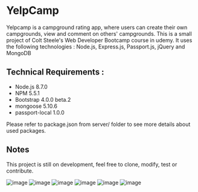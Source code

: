 # YelpCamp
 Yelpcamp is a campground rating app, where users can create their own campgrounds, view and comment on others' campgrounds.
This is a small project of Colt Steele's Web Developer Bootcamp course in udemy.
It uses the following technologies : Node.js, Express.js, Passport.js, jQuery and MongoDB

<h2>Technical Requirements : </h2>
<ul>
<li> Node.js 8.7.0 </li>
<li> NPM 5.5.1 </li>
<li> Bootstrap 4.0.0 beta.2 </li>
<li> mongoose 5.10.6 </li>
<li> passport-local 1.0.0 </li>
</ul>
Please refer to package.json from server/ folder  to see more details about used packages.
<h2> Notes </h2>
This project is still on development, feel free to clone, modify, test or contribute.


![image](https://user-images.githubusercontent.com/69107931/94345155-99508f80-0041-11eb-904a-cadc6cc0844f.png)
![image](https://user-images.githubusercontent.com/69107931/94345167-a3728e00-0041-11eb-965c-c6af5ba7785a.png)
![image](https://user-images.githubusercontent.com/69107931/94345174-aec5b980-0041-11eb-865b-d7d40561b447.png)
![image](https://user-images.githubusercontent.com/69107931/94345187-c2712000-0041-11eb-9a63-23c45e4024bb.png)
![image](https://user-images.githubusercontent.com/69107931/94345190-c735d400-0041-11eb-8d27-d88725c1b7e2.png)
![image](https://user-images.githubusercontent.com/69107931/94345198-cef57880-0041-11eb-85f9-5d9192ef05c9.png)


